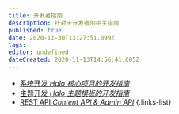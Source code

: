 ```yaml
---
title: 开发者指南
description: 针对于开发者的相关指南
published: true
date: 2020-11-30T13:27:51.099Z
tags: 
editor: undefined
dateCreated: 2020-11-13T14:56:41.605Z
---
```


- [系统开发 *Halo 核心项目的开发指南*](/developer-guide/core)
- [主题开发 *Halo 主题模板的开发指南*](/developer-guide/theme)
- [REST API *Content API & Admin API*](https://api.halo.run)
{.links-list}